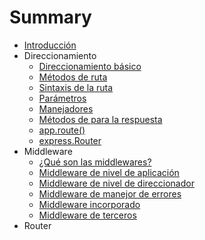 # Summary

* [Introducción](README.md)
* Direccionamiento
    * [Direccionamiento básico](basic-routing.md)
    * [Métodos de ruta](...)
    * [Sintaxis de la ruta](...)
    * [Parámetros](...)
    * [Manejadores](...)
    * [Métodos de para la respuesta](...)
    * [app.route()](...)
    * [express.Router](...)
* Middleware
    * [¿Qué son las middlewares?](Middlewares/using-middlewares.md)
    * [Middleware de nivel de aplicación](Middlewares/using-middlewares.md#middleware-de-nivel-de-aplicación)
    * [Middleware de nivel de direccionador](Middlewares/using-middlewares.md#middleware-de-nivel-de-direccionador)
    * [Middleware de manejor de errores](Middlewares/using-middlewares.md#middleware-de-manejo-de-errores)
    * [Middleware incorporado](Middlewares/using-middlewares.md#middleware-incorporado)
    * [Middleware de terceros](Middlewares/using-middlewares.md#middleware-de-terceros)
* Router
